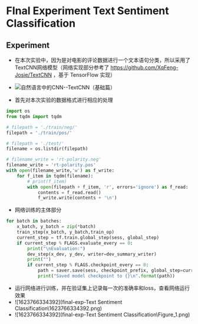 # FInal Experiment Text Sentiment Classification

## Experiment 

+ 在本次实验中，因为是对电影的评论数据进行一个文本语句分类，所以采用了TextCNN网络模型（网络实现部分参考了 https://github.com/XqFeng-Josie/TextCNN ，基于 TensorFlow 实现）
+  ![自然语言中的CNN--TextCNN（基础篇）](https://pic1.zhimg.com/v2-cc89511361127dadf0f831a67a5e3b60_1440w.jpg?source=172ae18b) 

+ 首先对本次实验的数据格式进行相应的处理

```python
import os
from tqdm import tqdm

# filepath = './train/neg/'
filepath = './train/pos/'

# filepath = './test/'
filename = os.listdir(filepath)

# filename_write = 'rt-polarity.neg'
filename_write = 'rt-polarity.pos'
with open(filename_write,'w') as f_write:
    for f_item in tqdm(filename):
        # print(f_item)
        with open(filepath + f_item, 'r', errors='ignore') as f_read:
            contents = f_read.read()
            f_write.write(contents + '\n')

```

+ 网络训练的主体部分

```python
for batch in batches:
    x_batch, y_batch = zip(*batch)
    train_step(x_batch, y_batch,train_op)
    current_step = tf.train.global_step(sess, global_step)
    if current_step % FLAGS.evaluate_every == 0:
        print("\nEvaluation:")
        dev_step(x_dev, y_dev, writer=dev_summary_writer)
        print("")
        if current_step % FLAGS.checkpoint_every == 0:
            path = saver.save(sess, checkpoint_prefix, global_step=current_step)
            print("Saved model checkpoint to {}\n".format(path))
```

+ 运行网络进行训练，并在验证集上记录每一次的准确率和loss，查看网络运行效果
+ ![1623766334392](final-exp-Text Sentiment Classification\1623766334392.png)
+ ![1623766334392](final-exp-Text Sentiment Classification\Figure_1.png)

